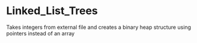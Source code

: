 # Linked_List_Trees
Takes integers from external file and creates a binary heap structure using pointers instead of an array
